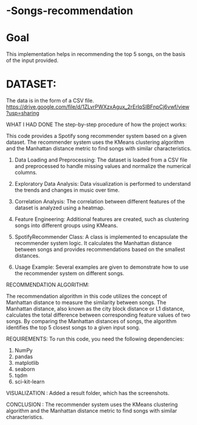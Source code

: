 # -Songs-recommendation
# Goal
This implementation helps in recommending the top 5 songs, on the basis of the input provided.
# DATASET:
The data is in the form of a CSV file. 
        https://drive.google.com/file/d/1ZLvrPWXzxAgux_2rErlqSIBFnpCj6vwf/view?usp=sharing
        
WHAT I HAD DONE
The step-by-step procedure of how the project works:

This code provides a Spotify song recommender system based on a given dataset. The recommender system uses the KMeans clustering algorithm and the Manhattan distance metric to find songs with similar characteristics.

1. Data Loading and Preprocessing: The dataset is loaded from a CSV file and preprocessed to handle missing values and normalize the numerical columns.

2. Exploratory Data Analysis: Data visualization is performed to understand the trends and changes in music over time.

3. Correlation Analysis: The correlation between different features of the dataset is analyzed using a heatmap.

4. Feature Engineering: Additional features are created, such as clustering songs into different groups using KMeans.

5. SpotifyRecommender Class: A class is implemented to encapsulate the recommender system logic. It calculates the Manhattan distance between songs and provides recommendations based on the smallest distances.

6. Usage Example: Several examples are given to demonstrate how to use the recommender system on different songs.

RECOMMENDATION ALGORITHM:

The recommendation algorithm in this code utilizes the concept of Manhattan distance to measure the similarity between songs. The Manhattan distance, also known as the city block distance or L1 distance, calculates the total difference between corresponding feature values of two songs. By comparing the Manhattan distances of songs, the algorithm identifies the top 5 closest songs to a given input song.

REQUIREMENTS:
To run this code, you need the following dependencies:
1. NumPy
2. pandas
3. matplotlib
4. seaborn
5. tqdm
6. sci-kit-learn
   
VISUALIZATION : 
Added a result folder, which has the screenshots.

CONCLUSION :
The recommender system uses the KMeans clustering algorithm and the Manhattan distance metric to find songs with similar characteristics.


